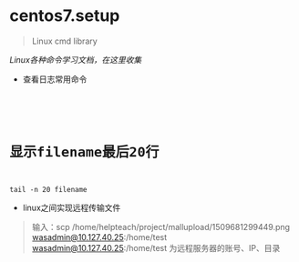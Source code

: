 # centos7.setup
> Linux cmd library

*Linux各种命令学习文档，在这里收集*


- 查看日志常用命令
<code><pre>
# 显示filename最后20行
tail -n 20 filename
</pre></code>


- linux之间实现远程传输文件
> 输入：scp /home/helpteach/project/mallupload/1509681299449.png wasadmin@10.127.40.25:/home/test
> wasadmin@10.127.40.25:/home/test 为远程服务器的账号、IP、目录

